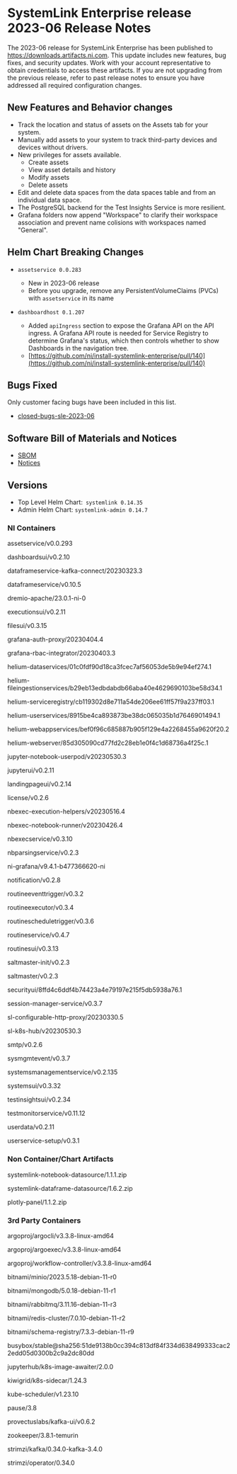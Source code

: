 # SystemLink Enterprise release 2023-06 Release Notes

The 2023-06 release for SystemLink Enterprise has been published to <https://downloads.artifacts.ni.com>. This update includes new features, bug fixes, and security updates. Work with your account representative to obtain credentials to access these artifacts. If you are not upgrading from the previous release, refer to past release notes to ensure you have addressed all required configuration changes.

## New Features and Behavior changes

- Track the location and status of assets on the Assets tab for your system.
- Manually add assets to your system to track third-party devices and devices without drivers.
- New privileges for assets available.
    - Create assets
    - View asset details and history
    - Modify assets
    - Delete assets
- Edit and delete data spaces from the data spaces table and from an individual data space.
- The PostgreSQL backend for the Test Insights Service is more resilient.
- Grafana folders now append "Workspace" to clarify their workspace association and prevent name colisions with workspaces named "General".

## Helm Chart Breaking Changes

- `assetservice 0.0.283`
    - New in 2023-06 release
    - Before you upgrade, remove any PersistentVolumeClaims (PVCs) with `assetservice` in its name

- `dashboardhost 0.1.207`
    - Added `apiIngress` section to expose the Grafana API on the API ingress. A Grafana API route is needed for Service Registry to determine Grafana's status, which then controls whether to show Dashboards in the navigation tree.
    - [https://github.com/ni/install-systemlink-enterprise/pull/140](https://github.com/ni/install-systemlink-enterprise/pull/140)

## Bugs Fixed

Only customer facing bugs have been included in this list.

- [closed-bugs-sle-2023-06](https://github.com/ni/install-systemlink-enterprise/blob/2023-06/release-notes/2023-06/closed-bugs-sle-2023-06.xlsx)

## Software Bill of Materials and Notices

- [SBOM](https://github.com/ni/install-systemlink-enterprise/tree/2023-06/release-notes/2023-06/sbom)
- [Notices](https://github.com/ni/install-systemlink-enterprise/tree/2023-06/release-notes/2023-06/notices)

## Versions

- Top Level Helm Chart: `systemlink 0.14.35`
- Admin Helm Chart: `systemlink-admin 0.14.7`

### NI Containers

assetservice/v0.0.293

dashboardsui/v0.2.10

dataframeservice-kafka-connect/20230323.3

dataframeservice/v0.10.5

dremio-apache/23.0.1-ni-0

executionsui/v0.2.11

filesui/v0.3.15

grafana-auth-proxy/20230404.4

grafana-rbac-integrator/20230403.3

helium-dataservices/01c0fdf90d18ca3fcec7af56053de5b9e94ef274.1

helium-fileingestionservices/b29eb13edbdabdb66aba40e4629690103be58d34.1

helium-serviceregistry/cb119302d8e711a54de206ee61ff57f9a237ff03.1

helium-userservices/8915be4ca893873be38dc065035b1d7646901494.1

helium-webappservices/bef0f96c685887b905f129e4a2268455a9620f20.2

helium-webserver/85d305090cd77fd2c28eb1e0f4c1d68736a4f25c.1

jupyter-notebook-userpod/v20230530.3

jupyterui/v0.2.11

landingpageui/v0.2.14

license/v0.2.6

nbexec-execution-helpers/v20230516.4

nbexec-notebook-runner/v20230426.4

nbexecservice/v0.3.10

nbparsingservice/v0.2.3

ni-grafana/v9.4.1-b477366620-ni

notification/v0.2.8

routineeventtrigger/v0.3.2

routineexecutor/v0.3.4

routinescheduletrigger/v0.3.6

routineservice/v0.4.7

routinesui/v0.3.13

saltmaster-init/v0.2.3

saltmaster/v0.2.3

securityui/8ffd4c6ddf4b74423a4e79197e215f5db5938a76.1

session-manager-service/v0.3.7

sl-configurable-http-proxy/20230330.5

sl-k8s-hub/v20230530.3

smtp/v0.2.6

sysmgmtevent/v0.3.7

systemsmanagementservice/v0.2.135

systemsui/v0.3.32

testinsightsui/v0.2.34

testmonitorservice/v0.11.12

userdata/v0.2.11

userservice-setup/v0.3.1

### Non Container/Chart Artifacts

systemlink-notebook-datasource/1.1.1.zip

systemlink-dataframe-datasource/1.6.2.zip

plotly-panel/1.1.2.zip

### 3rd Party Containers

argoproj/argocli/v3.3.8-linux-amd64

argoproj/argoexec/v3.3.8-linux-amd64

argoproj/workflow-controller/v3.3.8-linux-amd64

bitnami/minio/2023.5.18-debian-11-r0

bitnami/mongodb/5.0.18-debian-11-r1

bitnami/rabbitmq/3.11.16-debian-11-r3

bitnami/redis-cluster/7.0.10-debian-11-r2

bitnami/schema-registry/7.3.3-debian-11-r9

busybox/stable@sha256:51de9138b0cc394c813df84f334d638499333cac22edd05d0300b2c9a2dc80dd

jupyterhub/k8s-image-awaiter/2.0.0

kiwigrid/k8s-sidecar/1.24.3

kube-scheduler/v1.23.10

pause/3.8

provectuslabs/kafka-ui/v0.6.2

zookeeper/3.8.1-temurin

strimzi/kafka/0.34.0-kafka-3.4.0

strimzi/operator/0.34.0
